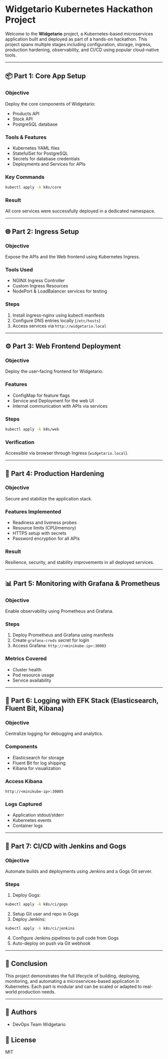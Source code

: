 # Widgetario Kubernetes Hackathon Project

Welcome to the **Widgetario** project, a Kubernetes-based microservices application built and deployed as part of a hands-on hackathon. This project spans multiple stages including configuration, storage, ingress, production hardening, observability, and CI/CD using popular cloud-native tools.

---

## 📦 Part 1: Core App Setup

### Objective

Deploy the core components of Widgetario:

* Products API
* Stock API
* PostgreSQL database

### Tools & Features

* Kubernetes YAML files
* StatefulSet for PostgreSQL
* Secrets for database credentials
* Deployments and Services for APIs

### Key Commands

```bash
kubectl apply -k k8s/core
```

### Result

All core services were successfully deployed in a dedicated namespace.

---

## 🌐 Part 2: Ingress Setup

### Objective

Expose the APIs and the Web frontend using Kubernetes Ingress.

### Tools Used

* NGINX Ingress Controller
* Custom Ingress Resources
* NodePort & LoadBalancer services for testing

### Steps

1. Install ingress-nginx using kubectl manifests
2. Configure DNS entries locally (`/etc/hosts`)
3. Access services via `http://widgetario.local`

---

## ⚙️ Part 3: Web Frontend Deployment

### Objective

Deploy the user-facing frontend for Widgetario.

### Features

* ConfigMap for feature flags
* Service and Deployment for the web UI
* Internal communication with APIs via services

### Steps

```bash
kubectl apply -k k8s/web
```

### Verification

Accessible via browser through Ingress (`widgetario.local`).

---

## 🔐 Part 4: Production Hardening

### Objective

Secure and stabilize the application stack.

### Features Implemented

* Readiness and liveness probes
* Resource limits (CPU/memory)
* HTTPS setup with secrets
* Password encryption for all APIs

### Result

Resilience, security, and stability improvements in all deployed services.

---

## 📊 Part 5: Monitoring with Grafana & Prometheus

### Objective

Enable observability using Prometheus and Grafana.

### Steps

1. Deploy Prometheus and Grafana using manifests
2. Create `grafana-creds` secret for login
3. Access Grafana: `http://<minikube-ip>:30003`

### Metrics Covered

* Cluster health
* Pod resource usage
* Service availability

---

## 📁 Part 6: Logging with EFK Stack (Elasticsearch, Fluent Bit, Kibana)

### Objective

Centralize logging for debugging and analytics.

### Components

* Elasticsearch for storage
* Fluent Bit for log shipping
* Kibana for visualization

### Access Kibana

```
http://<minikube-ip>:30005
```

### Logs Captured

* Application stdout/stderr
* Kubernetes events
* Container logs

---

## 🔄 Part 7: CI/CD with Jenkins and Gogs

### Objective

Automate builds and deployments using Jenkins and a Gogs Git server.

### Steps

1. Deploy Gogs:

```bash
kubectl apply -k k8s/ci/gogs
```

2. Setup Git user and repo in Gogs
3. Deploy Jenkins:

```bash
kubectl apply -k k8s/ci/jenkins
```

4. Configure Jenkins pipelines to pull code from Gogs
5. Auto-deploy on push via Git webhook

---

## 🚀 Conclusion

This project demonstrates the full lifecycle of building, deploying, monitoring, and automating a microservices-based application in Kubernetes. Each part is modular and can be scaled or adapted to real-world production needs.

---

## 🧾 Authors

* DevOps Team Widgetario

## 📜 License

MIT
